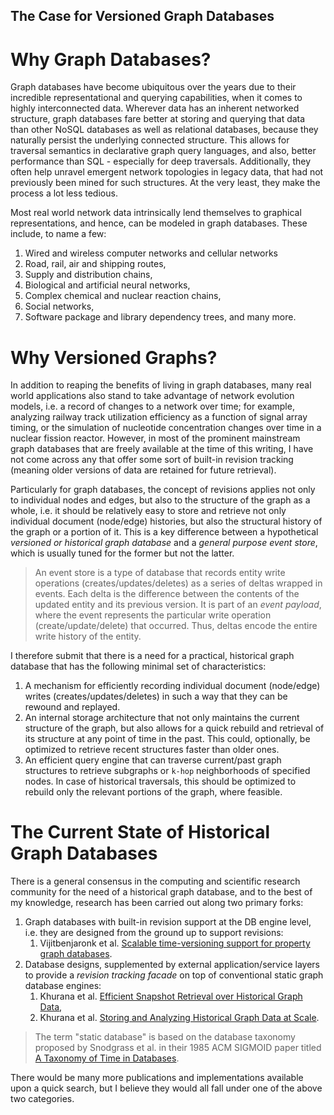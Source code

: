 ## The Case for Versioned Graph Databases

# Why Graph Databases?
Graph databases have become ubiquitous over the years due to their incredible representational and querying capabilities, when it comes to highly interconnected data. Wherever data has an inherent networked structure, graph databases fare better at storing and querying that data than other NoSQL databases as well as relational databases, because they naturally persist the underlying connected structure. This allows for traversal semantics in declarative graph query languages, and also, better performance than SQL - especially for deep traversals. Additionally, they often help unravel emergent network topologies in legacy data, that had not previously been mined for such structures. At the very least, they make the process a lot less tedious.

Most real world network data intrinsically lend themselves to graphical representations, and hence, can be modeled in graph databases. These include, to name a few:
1. Wired and wireless computer networks and cellular networks
2. Road, rail, air and shipping routes,
3. Supply and distribution chains,
4. Biological and artificial neural networks,
5. Complex chemical and nuclear reaction chains,
6. Social networks,
7. Software package and library dependency trees, and many more.

# Why Versioned Graphs?
In addition to reaping the benefits of living in graph databases, many real world applications also stand to take advantage of network evolution models, i.e. a record of changes to a network over time; for example, analyzing railway track utilization efficiency as a function of signal array timing, or the simulation of nucleotide concentration changes over time in a nuclear fission reactor. However, in most of the prominent mainstream graph databases that are freely available at the time of this writing, I have not come across any that offer some sort of built-in revision tracking (meaning older versions of data are retained for future retrieval).

Particularly for graph databases, the concept of revisions applies not only to individual nodes and edges, but also to the structure of the graph as a whole, i.e. it should be relatively easy to store and retrieve not only individual document (node/edge) histories, but also the structural history of the graph or a portion of it. This is a key difference between a hypothetical _versioned or historical graph database_ and a _general purpose event store_, which is usually tuned for the former but not the latter.

> An event store is a type of database that records entity write operations (creates/updates/deletes) as a series of deltas wrapped in events. Each delta is the difference between the contents of the updated entity and its previous version. It is part of an _event payload_, where the event represents the particular write operation (create/update/delete) that occurred. Thus, deltas encode the entire write history of the entity.

I therefore submit that there is a need for a practical, historical graph database that has the following minimal set of characteristics:
1. A mechanism for efficiently recording individual document (node/edge) writes (creates/updates/deletes) in such a way that they can be rewound and replayed.
2. An internal storage architecture that not only maintains the current structure of the graph, but also allows for a quick rebuild and retrieval of its structure at any point of time in the past. This could, optionally, be optimized to retrieve recent structures faster than older ones.
3. An efficient query engine that can traverse current/past graph structures to retrieve subgraphs or `k-hop` neighborhoods of specified nodes. In case of historical traversals, this should be optimized to rebuild only the relevant portions of the graph, where feasible.

# The Current State of Historical Graph Databases
There is a general consensus in the computing and scientific research community for the need of a historical graph database, and to the best of my knowledge, research has been carried out along two primary forks:
1. Graph databases with built-in revision support at the DB engine level, i.e. they are designed from the ground up to support revisions:
    1. Vijitbenjaronk et al. [Scalable time-versioning support for property graph databases](https://ieeexplore.ieee.org/document/8258092).
1. Database designs, supplemented by external application/service layers to provide a _revision tracking facade_ on top of conventional static graph database engines:
    1. Khurana et al. [Efficient Snapshot Retrieval over Historical Graph Data](https://www.researchgate.net/publication/229556866_Efficient_Snapshot_Retrieval_over_Historical_Graph_Data),
    1. Khurana et al. [Storing and Analyzing Historical Graph Data at Scale](https://www.researchgate.net/publication/282403421_Storing_and_Analyzing_Historical_Graph_Data_at_Scale).

> The term "static database" is based on the database taxonomy proposed by Snodgrass et al. in their 1985 ACM SIGMOID paper titled [A Taxonomy of Time in Databases](https://www.researchgate.net/publication/221212735_A_Taxonomy_of_Time_in_Databases).

There would be many more publications and implementations available upon a quick search, but I believe they would all fall under one of the above two categories.